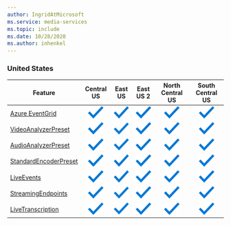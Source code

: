 ```yaml
---
author: IngridAtMicrosoft
ms.service: media-services 
ms.topic: include
ms.date: 10/28/2020
ms.author: inhenkel
---
```


<!--Feature availability in region-->

### United States

| Feature | Central US | East US | East US 2 | North Central US | South Central US |
| --- | :---: | :---: | :---: | :---: | :---: |
| [Azure EventGrid](reacting-to-media-services-events.md) | ![general availability](../media/azure-clouds-regions/ga.svg) | ![general availability](../media/azure-clouds-regions/ga.svg) | ![general availability](../media/azure-clouds-regions/ga.svg) | ![general availability](../media/azure-clouds-regions/ga.svg) | ![general availability](../media/azure-clouds-regions/ga.svg) | ![general availability](../media/azure-clouds-regions/ga.svg) |
| [VideoAnalyzerPreset](analyzing-video-audio-files-concept.md) | ![general availability](../media/azure-clouds-regions/ga.svg) | ![general availability](../media/azure-clouds-regions/ga.svg) | ![general availability](../media/azure-clouds-regions/ga.svg) | ![general availability](../media/azure-clouds-regions/ga.svg) | ![general availability](../media/azure-clouds-regions/ga.svg) | ![general availability](../media/azure-clouds-regions/ga.svg) |
| [AudioAnalyzerPreset](analyzing-video-audio-files-concept.md) | ![general availability](../media/azure-clouds-regions/ga.svg) | ![general availability](../media/azure-clouds-regions/ga.svg) | ![general availability](../media/azure-clouds-regions/ga.svg) | ![general availability](../media/azure-clouds-regions/ga.svg) | ![general availability](../media/azure-clouds-regions/ga.svg) | ![general availability](../media/azure-clouds-regions/ga.svg) |
| [StandardEncoderPreset](encoding-concept.md) | ![general availability](../media/azure-clouds-regions/ga.svg) | ![general availability](../media/azure-clouds-regions/ga.svg) | ![general availability](../media/azure-clouds-regions/ga.svg) | ![general availability](../media/azure-clouds-regions/ga.svg) | ![general availability](../media/azure-clouds-regions/ga.svg) | ![general availability](../media/azure-clouds-regions/ga.svg) |
| [LiveEvents](live-streaming-overview.md) | ![general availability](../media/azure-clouds-regions/ga.svg) | ![general availability](../media/azure-clouds-regions/ga.svg) | ![general availability](../media/azure-clouds-regions/ga.svg) | ![general availability](../media/azure-clouds-regions/ga.svg) | ![general availability](../media/azure-clouds-regions/ga.svg) | ![general availability](../media/azure-clouds-regions/ga.svg) |
| [StreamingEndpoints](streaming-endpoint-concept.md) | ![general availability](../media/azure-clouds-regions/ga.svg) | ![general availability](../media/azure-clouds-regions/ga.svg) | ![general availability](../media/azure-clouds-regions/ga.svg) | ![general availability](../media/azure-clouds-regions/ga.svg) | ![general availability](../media/azure-clouds-regions/ga.svg) | ![general availability](../media/azure-clouds-regions/ga.svg) |
| [LiveTranscription](live-transcription.md) | ![general availability](../media/azure-clouds-regions/ga.svg) | ![general availability](../media/azure-clouds-regions/ga.svg) | ![general availability](../media/azure-clouds-regions/ga.svg) | ![general availability](../media/azure-clouds-regions/ga.svg) | ![general availability](../media/azure-clouds-regions/ga.svg) | ![general availability](../media/azure-clouds-regions/ga.svg) |